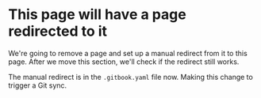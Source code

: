 # This page will have a page redirected to it

We're going to remove a page and set up a manual redirect from it to this page. After we move this section, we'll check if the redirect still works.

The manual redirect is in the `.gitbook.yaml` file now. Making this change to trigger a Git sync.
